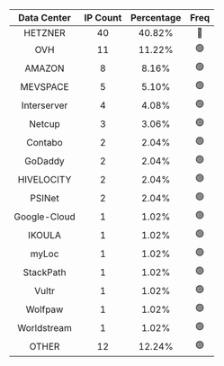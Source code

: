 | Data Center | IP Count | Percentage | Freq |
|:------------:|:--------:|:-----------:|:-----:|
| HETZNER | 40 | 40.82% | 🔴 |
| OVH | 11 | 11.22% | 🟢 |
| AMAZON | 8 | 8.16% | 🟢 |
| MEVSPACE | 5 | 5.10% | 🟢 |
| Interserver | 4 | 4.08% | 🟢 |
| Netcup | 3 | 3.06% | 🟢 |
| Contabo | 2 | 2.04% | 🟢 |
| GoDaddy | 2 | 2.04% | 🟢 |
| HIVELOCITY | 2 | 2.04% | 🟢 |
| PSINet | 2 | 2.04% | 🟢 |
| Google-Cloud | 1 | 1.02% | 🟢 |
| IKOULA | 1 | 1.02% | 🟢 |
| myLoc | 1 | 1.02% | 🟢 |
| StackPath | 1 | 1.02% | 🟢 |
| Vultr | 1 | 1.02% | 🟢 |
| Wolfpaw | 1 | 1.02% | 🟢 |
| Worldstream | 1 | 1.02% | 🟢 |
| OTHER | 12 | 12.24% | 🟢 |
